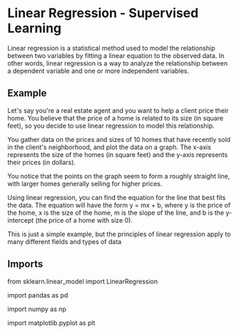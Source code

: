 # Linear Regression - Supervised Learning
Linear regression is a statistical method used to model the relationship between two variables by fitting a linear equation to the observed data. In other words, linear regression is a way to analyze the relationship between a dependent variable and one or more independent variables.

## Example
Let's say you're a real estate agent and you want to help a client price their home. You believe that the price of a home is related to its size (in square feet), so you decide to use linear regression to model this relationship.

You gather data on the prices and sizes of 10 homes that have recently sold in the client's neighborhood, and plot the data on a graph. The x-axis represents the size of the homes (in square feet) and the y-axis represents their prices (in dollars).

You notice that the points on the graph seem to form a roughly straight line, with larger homes generally selling for higher prices.

Using linear regression, you can find the equation for the line that best fits the data. The equation will have the form y = mx + b, where y is the price of the home, x is the size of the home, m is the slope of the line, and b is the y-intercept (the price of a home with size 0).

This is just a simple example, but the principles of linear regression apply to many different fields and types of data

## Imports
from sklearn.linear_model import LinearRegression

import pandas as pd

import numpy as np

import matplotlib.pyplot as plt
